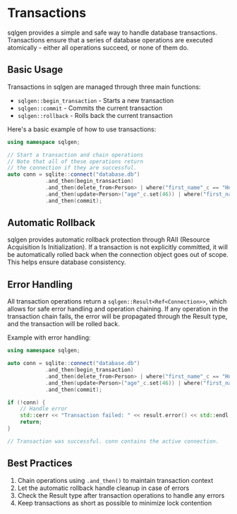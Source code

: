 # Transactions

sqlgen provides a simple and safe way to handle database transactions. Transactions ensure that a series of database operations are executed atomically - either all operations succeed, or none of them do.

## Basic Usage

Transactions in sqlgen are managed through three main functions:

- `sqlgen::begin_transaction` - Starts a new transaction
- `sqlgen::commit` - Commits the current transaction
- `sqlgen::rollback` - Rolls back the current transaction

Here's a basic example of how to use transactions:

```cpp
using namespace sqlgen;

// Start a transaction and chain operations
// Note that all of these operations return
// the connection if they are successful.
auto conn = sqlite::connect("database.db")
            .and_then(begin_transaction)
            .and_then(delete_from<Person> | where("first_name"_c == "Hugo"))
            .and_then(update<Person>("age"_c.set(46)) | where("first_name"_c == "Homer"))
            .and_then(commit);
```

## Automatic Rollback

sqlgen provides automatic rollback protection through RAII (Resource Acquisition Is Initialization). If a transaction is not explicitly committed, it will be automatically rolled back when the connection object goes out of scope. This helps ensure database consistency.

## Error Handling

All transaction operations return a `sqlgen::Result<Ref<Connection>>`, which allows for safe error handling and operation chaining. If any operation in the transaction chain fails, the error will be propagated through the Result type, and the transaction will be rolled back.

Example with error handling:

```cpp
using namespace sqlgen;

auto conn = sqlite::connect("database.db")
            .and_then(begin_transaction)
            .and_then(delete_from<Person> | where("first_name"_c == "Hugo"))
            .and_then(update<Person>("age"_c.set(46)) | where("first_name"_c == "Homer"))
            .and_then(commit);

if (!conn) {
    // Handle error
    std::cerr << "Transaction failed: " << result.error() << std::endl;
    return;
}

// Transaction was successful. conn contains the active connection.
```

## Best Practices

1. Chain operations using `.and_then()` to maintain transaction context
2. Let the automatic rollback handle cleanup in case of errors
3. Check the Result type after transaction operations to handle any errors
4. Keep transactions as short as possible to minimize lock contention
